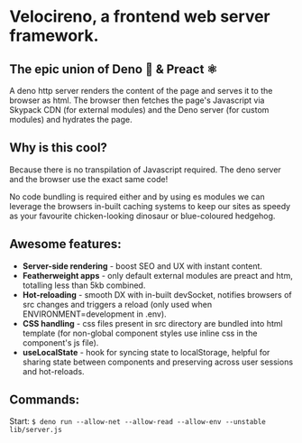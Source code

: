 # Velocireno, a frontend web server framework.

## The epic union of Deno 🦕 &  Preact ⚛️

A deno http server renders the content of the page and serves it to the browser as html. The browser then fetches the page's Javascript via Skypack CDN (for external modules) and the Deno server (for custom modules) and hydrates the page.

## Why is this cool?

Because there is no transpilation of Javascript required. The deno server and the browser use the exact same code!

No code bundling is required either and by using es modules we can leverage the browsers in-built caching systems to keep our sites as speedy as your favourite chicken-looking dinosaur or blue-coloured hedgehog.

## Awesome features:
 - <strong>Server-side rendering</strong> - boost SEO and UX with instant content.
 - <strong>Featherweight apps</strong> - only default external modules are preact and htm, totalling less than 5kb combined.</li>
 - <strong>Hot-reloading</strong> - smooth DX with in-built devSocket, notifies browsers of src changes and triggers a reload (only used when ENVIRONMENT=development in .env).
 - <strong>CSS handling</strong> - css files present in src directory are bundled into html template (for non-global component styles use inline css in the component's js file).
 - <strong>useLocalState</strong> - hook for syncing state to localStorage, helpful for sharing state between components and preserving across user sessions and hot-reloads.

## Commands:

Start: `$ deno run --allow-net --allow-read --allow-env --unstable lib/server.js`